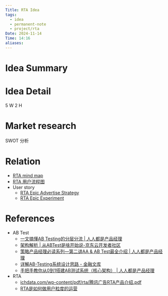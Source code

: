 ```yaml
---
Title: RTA Idea
tags:
  - idea
  - permanent-note
  - project/rta
Date: 2024-11-14
Time: 14:16
aliases:
---
```


# Idea Summary


# Idea Detail

5 W 2 H

# Market research

SWOT 分析

# Relation

* [RTA mind map](obsidian://open?vault=note&file=mindmaps%2FRTA.xmind)
* [RTA 用户流程图](RTA%20用户流程图.md)
* User story
	* [RTA Epic Advertise Strategy](RTA%20Epic%20Advertise%20Strategy.md)
	* [RTA Epic Experiment](RTA%20Epic%20Experiment.md)

# References

* AB Test
	* [一文搞懂AB Testing的分层分流 | 人人都是产品经理](https://www.woshipm.com/pd/1080730.html)
	* [架构解析 | 从ABTest是啥开始说-京东云开发者社区](https://developer.jdcloud.com/article/2297)
	* [策略产品经理必读系列—第二讲AA & AB Test最全介绍 | 人人都是产品经理](https://www.woshipm.com/pmd/5547672.html)
	* [详解AB-Testing系统设计思路 - 金融文库](https://www.jrwenku.com/46904.html)
	* [手把手教你从0到1搭建AB测试系统（核心架构） | 人人都是产品经理](https://woshipm.com/pd/1692294.html)
* RTA
	* [ichdata.com/wp-content/pdf/rta/腾讯广告RTA产品介绍.pdf](https://www.ichdata.com/wp-content/pdf/rta/%E8%85%BE%E8%AE%AF%E5%B9%BF%E5%91%8ARTA%E4%BA%A7%E5%93%81%E4%BB%8B%E7%BB%8D.pdf)
	* [RTA是如何做用户粒度的运营](https://tech.dewu.com/article?id=19)